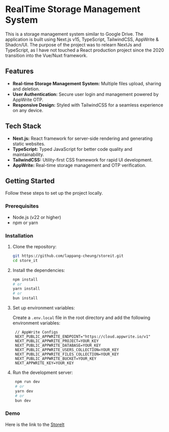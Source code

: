 # RealTime Storage Management System

This is a storage management system similar to Google Drive. The application is built using Next.js v15, TypeScript, TailwindCSS, AppWrite & Shadcn/UI. The purpose of the project was to relearn NextJs and TypeScript, as I have not touched a React production project since the 2020 transition into the Vue/Nuxt framework.

## Features

- **Real-time Storage Management System:** Multiple files upload, sharing and deletion.
- **User Authentication:** Secure user login and management powered by AppWrite OTP.
- **Responsive Design:** Styled with TailwindCSS for a seamless experience on any device.

## Tech Stack

- **Next.js:** React framework for server-side rendering and generating static websites.
- **TypeScript:** Typed JavaScript for better code quality and maintainability.
- **TailwindCSS:** Utility-first CSS framework for rapid UI development.
- **AppWrite:** Real-time storage management and OTP verification.

## Getting Started

Follow these steps to set up the project locally.

### Prerequisites

- Node.js (v22 or higher)
- npm or yarn

### Installation

1. Clone the repository:

   ```bash
   git https://github.com/lappang-cheung/storeit.git
   cd store_it

2. Install the dependencies:

   ```bash
   npm install
   # or
   yarn install
   # or
   bun install
   
3. Set up environment variables:

   Create a `.env.local` file in the root directory and add the following environment variables:

   ```env    
    // AppWrite Configs
    NEXT_PUBLIC_APPWRITE_ENDPOINT="https://cloud.appwrite.io/v1"
    NEXT_PUBLIC_APPWRITE_PROJECT=YOUR_KEY
    NEXT_PUBLIC_APPWRITE_DATABASE=YOUR_KEY
    NEXT_PUBLIC_APPWRITE_USERS_COLLECTION=YOUR_KEY
    NEXT_PUBLIC_APPWRITE_FILES_COLLECTION=YOUR_KEY
    NEXT_PUBLIC_APPWRITE_BUCKET=YOUR_KEY
    NEXT_APPWRITE_KEY=YOUR_KEY
   ```
   
4. Run the development server:

   ```bash
    npm run dev
    # or
    yarn dev
    # or
    bun dev

### Demo
Here is the link to the [StoreIt]([https://live-doc-lime.vercel.app/](https://storage-management-solutions.vercel.app/sign-in))
